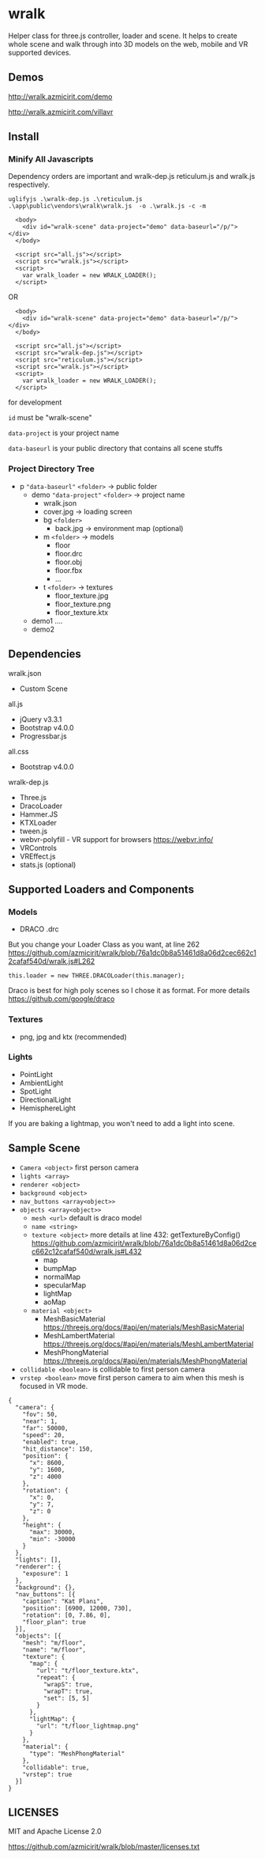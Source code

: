 # wralk
Helper class for three.js controller, loader and scene. It helps to create whole scene and walk through into 3D models on the web, mobile and VR supported devices.

## Demos

http://wralk.azmicirit.com/demo

http://wralk.azmicirit.com/villavr

## Install

### Minify All Javascripts

Dependency orders are important and wralk-dep.js reticulum.js and wralk.js respectively.

` uglifyjs .\wralk-dep.js .\reticulum.js .\app\public\vendors\wralk\wralk.js  -o .\wralk.js -c -m `
``` 
  <body>
    <div id="wralk-scene" data-project="demo" data-baseurl="/p/"></div>
  </body>

  <script src="all.js"></script> 
  <script src="wralk.js"></script> 
  <script>
    var wralk_loader = new WRALK_LOADER(); 
  </script>
 ```

OR

``` 
  <body>
    <div id="wralk-scene" data-project="demo" data-baseurl="/p/"></div>
  </body>

  <script src="all.js"></script> 
  <script src="wralk-dep.js"></script> 
  <script src="reticulum.js"></script> 
  <script src="wralk.js"></script> 
  <script>
    var wralk_loader = new WRALK_LOADER(); 
  </script>
 ```
 for development

`id` must be "wralk-scene"

`data-project` is your project name

`data-baseurl` is your public directory that contains all scene stuffs

### Project Directory Tree

- p `"data-baseurl"` `<folder>` -> public folder
  - demo `"data-project"` `<folder>` -> project name
      - wralk.json
      - cover.jpg -> loading screen
      - bg `<folder>`
          - back.jpg -> environment map (optional)
      - m `<folder>` -> models
        - floor
        - floor.drc
        - floor.obj
        - floor.fbx
        - ...
      - t `<folder>` -> textures
        - floor_texture.jpg
        - floor_texture.png
        - floor_texture.ktx
  - demo1
  ....
  - demo2

## Dependencies

wralk.json

 - Custom Scene 

all.js
 - jQuery v3.3.1 
 - Bootstrap v4.0.0 
 - Progressbar.js

all.css
 - Bootstrap v4.0.0

 wralk-dep.js

 - Three.js
 - DracoLoader
 - Hammer.JS
 - KTXLoader
 - tween.js
 - webvr-polyfill - VR support for browsers https://webvr.info/
 - VRControls
 - VREffect.js
 - stats.js (optional)

## Supported Loaders and Components

### Models
- DRACO .drc

But you change your Loader Class as you want, at line 262
https://github.com/azmicirit/wralk/blob/76a1dc0b8a51461d8a06d2cec662c12cafaf540d/wralk.js#L262

``` this.loader = new THREE.DRACOLoader(this.manager); ```

Draco is best for high poly scenes so I chose it as format. For more details https://github.com/google/draco

### Textures
- png, jpg and ktx (recommended)

### Lights
- PointLight
- AmbientLight
- SpotLight
- DirectionalLight
- HemisphereLight

If you are baking a lightmap, you won't need to add a light into scene.

## Sample Scene

 - `Camera <object>` first person camera
 - `lights <array>`
 - `renderer <object>`
 - `background <object>`
 - `nav_buttons <array<object>>`
 - `objects <array<object>>`
    - `mesh <url>` default is draco model
    - `name <string>`
    - `texture <object>` more details at line 432: getTextureByConfig() https://github.com/azmicirit/wralk/blob/76a1dc0b8a51461d8a06d2cec662c12cafaf540d/wralk.js#L432
      - map
      - bumpMap
      - normalMap
      - specularMap
      - lightMap
      - aoMap
    - `material <object>`
      - MeshBasicMaterial https://threejs.org/docs/#api/en/materials/MeshBasicMaterial
      - MeshLambertMaterial https://threejs.org/docs/#api/en/materials/MeshLambertMaterial
      - MeshPhongMaterial https://threejs.org/docs/#api/en/materials/MeshPhongMaterial
  - `collidable <boolean>` is collidable to first person camera
  - `vrstep <boolean>` move first person camera to aim when this mesh is focused in VR mode.
``` 
{
  "camera": {
    "fov": 50,
    "near": 1,
    "far": 50000,
    "speed": 20,
    "enabled": true,
    "hit_distance": 150,
    "position": {
      "x": 8600,
      "y": 1600,
      "z": 4000
    },
    "rotation": {
      "x": 0,
      "y": 7,
      "z": 0
    },
    "height": {
      "max": 30000,
      "min": -30000
    }
  },
  "lights": [],
  "renderer": {
    "exposure": 1
  },
  "background": {},
  "nav_buttons": [{
    "caption": "Kat Planı",
    "position": [6900, 12000, 730],
    "rotation": [0, 7.86, 0],
    "floor_plan": true
  }],
  "objects": [{
    "mesh": "m/floor",
    "name": "m/floor",
    "texture": {
      "map": {
        "url": "t/floor_texture.ktx",
        "repeat": {
          "wrapS": true,
          "wrapT": true,
          "set": [5, 5]
        }
      },
      "lightMap": {
        "url": "t/floor_lightmap.png"
      }
    },
    "material": {
      "type": "MeshPhongMaterial"
    },
    "collidable": true,
    "vrstep": true
  }]
}
```

## LICENSES

MIT and Apache License 2.0

https://github.com/azmicirit/wralk/blob/master/licenses.txt